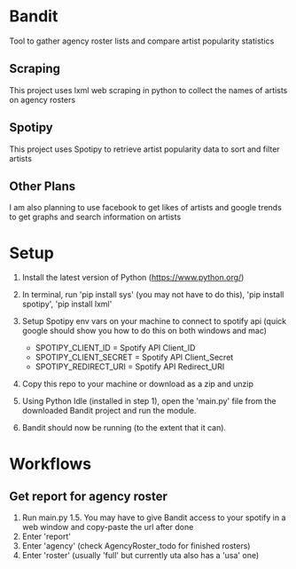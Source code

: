 # Bandit
Tool to gather agency roster lists and compare artist popularity statistics

## Scraping 
This project uses lxml web scraping in python to collect the names of artists on agency rosters

## Spotipy
This project uses Spotipy to retrieve artist popularity data to sort and filter artists

## Other Plans
I am also planning to use facebook to get likes of artists and google trends to get graphs and search information on artists

# Setup
1) Install the latest version of Python (https://www.python.org/)
2) In terminal, run 'pip install sys' (you may not have to do this), 'pip install spotipy', 'pip install lxml'
3) Setup Spotipy env vars on your machine to connect to spotify api (quick google should show you how to do this on both windows and mac)
   - SPOTIPY_CLIENT_ID      = Spotify API Client_ID
   - SPOTIPY_CLIENT_SECRET  = Spotify API Client_Secret
   - SPOTIPY_REDIRECT_URI   = Spotify API Redirect_URI

4) Copy this repo to your machine or download as a zip and unzip
5) Using Python Idle (installed in step 1), open the 'main.py' file from the downloaded Bandit project and run the module.
6) Bandit should now be running (to the extent that it can).

# Workflows
## Get report for agency roster
1. Run main.py
1.5. You may have to give Bandit access to your spotify in a web window and copy-paste the url after done
2. Enter 'report'
3. Enter 'agency' (check AgencyRoster_todo for finished rosters)
4. Enter 'roster' (usually 'full' but currently uta also has a 'usa' one)

